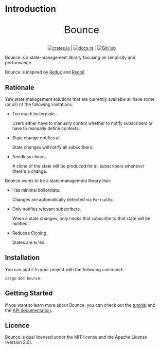 # Introduction

<p style="text-align: center; font-size: 2rem;">Bounce</p>

<p style="text-align: center;">
  <a href="https://crates.io/crates/bounce">
    <img src="https://img.shields.io/crates/v/bounce" alt="crates.io">
  </a>
  |
  <a href="https://docs.rs/bounce/">
    <img src="https://docs.rs/bounce/badge.svg" alt="docs.rs">
  </a>
  |
  <a href="https://github.com/futursolo/bounce">
    <img src="https://img.shields.io/github/stars/futursolo/bounce?style=social" alt="GitHub">
  </a>
</p>

Bounce is a state-management library focusing on simplicity and
performance.

Bounce is inspired by [Redux](https://github.com/reduxjs/redux) and
[Recoil](https://github.com/facebookexperimental/Recoil).

## Rationale

Yew state management solutions that are currently available all have
some (or all) of the following limitations:

- Too much boilerplate.

   Users either have to manually control whether to notify
   subscribers or have to manually define contexts.

- State change notifies all.

   State changes will notify all subscribers.

- Needless clones.

   A clone of the state will be produced for all subscribers whenever
there's a change.

Bounce wants to be a state management library that:

- Has minimal boilerplate.

   Changes are automatically detected via `PartialEq`.

- Only notifies relevant subscribers.

   When a state changes, only hooks that subscribe to that state will
be notified.

- Reduces Cloning.

   States are `Rc`'ed.

## Installation

You can add it to your project with the following command:

```shell
cargo add bounce
```

## Getting Started

If you want to learn more about Bounce, you can check out the
[tutorial](./tutorial.md) and the [API documentation](https://docs.rs/bounce/).

## Licence

Bounce is dual licensed under the MIT license and the Apache License (Version 2.0).
